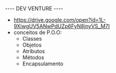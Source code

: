  ---- DEV VENTURE  ----

- https://drive.google.com/open?id=1L-9XiwgUV5ANwPdUZp6FyN8jnyVS_M7I
- conceitos de P.O.O:
  - Classes
  - Objetos
  - Atributos
  - Métodos
  - Encapsulamento
